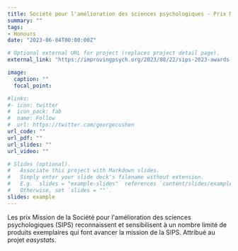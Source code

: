 ```yaml
---
title: Société pour l'amélioration des sciences psychologiques - Prix Mission
summary: ""
tags:
- Honours
date: "2023-06-04T00:00:00Z"

# Optional external URL for project (replaces project detail page).
external_link: "https://improvingpsych.org/2023/08/22/sips-2023-awards-announced/"

image:
  caption: ""
  focal_point:

#links:
#- icon: twitter
#  icon_pack: fab
#  name: Follow
#  url: https://twitter.com/georgecushen
url_code: ""
url_pdf: ""
url_slides: ""
url_video: ""

# Slides (optional).
#   Associate this project with Markdown slides.
#   Simply enter your slide deck's filename without extension.
#   E.g. `slides = "example-slides"` references `content/slides/example-slides.md`.
#   Otherwise, set `slides = ""`.
slides: example
---
```


Les prix Mission de la Société pour l'amélioration des sciences psychologiques (SIPS) reconnaissent et sensibilisent à un nombre limité de produits exemplaires qui font avancer la mission de la SIPS. Attribué au projet *easystats*.